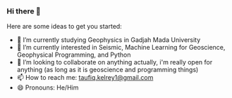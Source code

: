 ### Hi there 👋

Here are some ideas to get you started:

- 🔭 I’m currently studying Geophysics in Gadjah Mada University
- 🌱 I’m currently interested in Seismic, Machine Learning for Geoscience, Geophysical Programming, and Python
- 👯 I’m looking to collaborate on anything actually, i'm really open for anything (as long as it is geoscience and programming things)
- 📫 How to reach me: taufiq.kelrey1@gmail.com
- 😄 Pronouns: He/Him

<!--
**kelreeeeey/kelreeeeey** is a ✨ _special_ ✨ repository because its `README.md` (this file) appears on your GitHub profile.
-->
